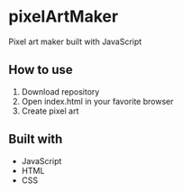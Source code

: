 # pixelArtMaker
Pixel art maker built with JavaScript

## How to use
1. Download repository
2. Open index.html in your favorite browser
3. Create pixel art

## Built with
* JavaScript
* HTML
* CSS

